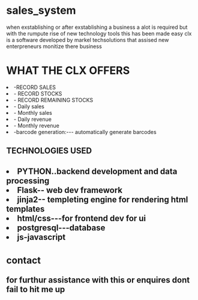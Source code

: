 # sales_system
when exstablishing or after exstablishing a business a  alot is required but with the rumpute rise of new technology tools this has been made easy
clx is a software developed by markel techsolutions that assised new enterpreneurs monitize there business <br>
   <H1> WHAT THE CLX OFFERS </H1>
    <li>-RECORD SALES</li> 
    <li>- RECORD STOCKS</li>
    <li>- RECORD REMAINING STOCKS</li>
    <li>- Daily sales</li>
    <li>- Monthly sales</li>
    <li>- Daily revenue </li>
    <li>- Monthly revenue</li>
    <li>-barcode generation:--- automatically generate barcodes</li><bd>
    
   <H2>TECHNOLOGIES USED<H2>
   <li>PYTHON..backend development and data processing
   <li>Flask-- web dev framework
   <li>jinja2-- templeting engine for rendering html templates
   <li>html/css---for frontend dev for ui
   <li>postgresql---database
   <li>js-javascript
   <H3>contact</H3>
for furthur assistance with this or enquires dont fail to hit me up 
<a href="steveleo254@gmail.com">

